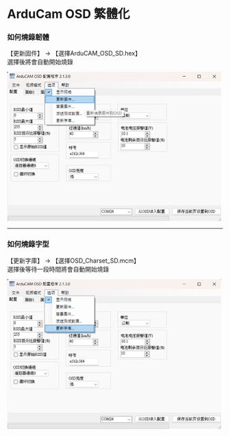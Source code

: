 # ArduCam OSD 繁體化

### 如何燒錄韌體

【更新固件】 -> 【選擇ArduCAM_OSD_SD.hex】<br>
選擇後將會自動開始燒錄

![](https://github.com/hamster-allen/ArduCam_OSD_SD/blob/master/picture/%E9%9F%8C%E9%AB%94%E7%87%92%E9%8C%84.png)

--------

### 如何燒錄字型

【更新字庫】 -> 【選擇OSD_Charset_SD.mcm】<br>
選擇後等待一段時間將會自動開始燒錄

![](https://github.com/hamster-allen/ArduCam_OSD_SD/blob/master/picture/%E5%AD%97%E5%9E%8B%E7%87%92%E9%8C%84.png)















